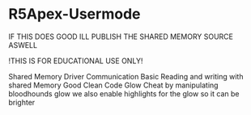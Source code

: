 # R5Apex-Usermode

IF THIS DOES GOOD ILL PUBLISH THE SHARED MEMORY SOURCE ASWELL


!THIS IS FOR EDUCATIONAL USE ONLY!


<FEATURES>
Shared Memory Driver Communication
Basic Reading and writing with shared Memory
Good Clean Code
Glow Cheat by manipulating bloodhounds glow
we also enable highlights for the glow so it can be brighter


